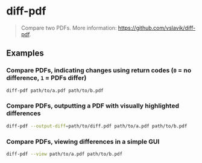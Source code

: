 # diff-pdf

> Compare two PDFs. More information: <https://github.com/vslavik/diff-pdf>.

## Examples

### Compare PDFs, indicating changes using return codes (`0` = no difference, `1` = PDFs differ)

```bash
diff-pdf path/to/a.pdf path/to/b.pdf
```

### Compare PDFs, outputting a PDF with visually highlighted differences

```bash
diff-pdf --output-diff=path/to/diff.pdf path/to/a.pdf path/to/b.pdf
```

### Compare PDFs, viewing differences in a simple GUI

```bash
diff-pdf --view path/to/a.pdf path/to/b.pdf
```
